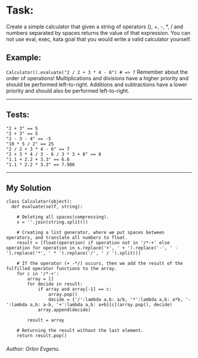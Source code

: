 <h1>Task:</h1>
Create a simple calculator that given a string of operators (), +, -, *, / and numbers separated by spaces returns the value of that expression.
You can not use eval, exec, kata goal that you would write a valid calculator yourself.
<h2>Example:</h2>

`Calculator().evaluate("2 / 2 + 3 * 4 - 6") # => 7`
Remember about the order of operations! Multiplications and divisions have a higher priority and should be performed left-to-right. Additions and subtractions have a lower priority and should also be performed left-to-right.

<hr>

<h2>Tests:</h2>

```
"2 + 3" == 5
"2 + 3" == 5
"2 - 3 - 4" == -5
"10 * 5 / 2" == 25
"2 / 2 + 3 * 4 - 6" == 7
"2 + 3 * 4 / 3 - 6 / 3 * 3 + 8" == 8
"1.1 + 2.2 + 3.3" == 6.6
"1.1 * 2.2 * 3.3" == 7.986
```

<hr>

<h2>My Solution</h2>
    
```
class Calculator(object):
  def evaluate(self, string):
  
    # Deleting all spaces(compressing).
    s = ''.join(string.split())
    
    # Creating a list generator, where we put spaces between operators, and translate all numbers to float.
    result = [float(operation) if operation not in '/*-+' else operation for operation in s.replace('+', ' + ').replace('-', ' - ').replace('*', ' * ').replace('/', ' / ').split()]
    
    # If the operator (+ -*/) occurs, then we add the result of the fulfilled operator functions to the array.
    for c in '/*-+':
        array = []
        for decide in result:
            if array and array[-1] == c:
                array.pop()
                decide = {'/':lambda a,b: a/b, '*':lambda a,b: a*b, '-':lambda a,b: a-b, '+':lambda a,b: a+b}[c](array.pop(), decide)
            array.append(decide)
                
        result = array
        
    # Returning the result without the last element.
    return result.pop()
```
<h6><span>Author:</span> Orlov Evgenu.</h6>
